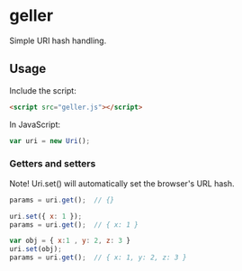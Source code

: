 geller
======

Simple URI hash handling.

## Usage

Include the script:

```html
<script src="geller.js"></script>
```

In JavaScript:

```javascript
var uri = new Uri();
```

### Getters and setters

Note! Uri.set() will automatically set the browser's URL hash.

```javascript
params = uri.get();  // {}
```
```javascript
uri.set({ x: 1 });
params = uri.get();  // { x: 1 }
```

```javascript
var obj = { x:1 , y: 2, z: 3 }
uri.set(obj);
params = uri.get();  // { x: 1, y: 2, z: 3 }
```



